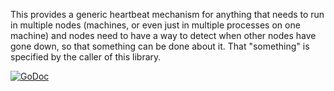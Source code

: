 This provides a generic heartbeat mechanism for anything that needs to run in
multiple nodes (machines, or even just in multiple processes on one machine) and
nodes need to have a way to detect when other nodes have gone down, so that something
can be done about it.  That "something" is specified by the caller of this library.

[![GoDoc](http://godoc.org/github.com/tleyden/cb-heartbeat?status.png)](http://godoc.org/github.com/tleyden/cb-heartbeat)
